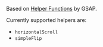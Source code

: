 Based on [Helper Functions](https://gsap.com/docs/v3/HelperFunctions/) by GSAP.

Currently supported helpers are:
- `horizontalScroll`
- `simpleFlip`
